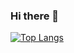 ### Hi there 👋

[![Top Langs](https://github-readme-stats-i270cdk5i-florianbussmann.vercel.app/api/top-langs/?username=crashniels&langs_count=8&layout=compact)](https://github.com/anuraghazra/github-readme-stats)
